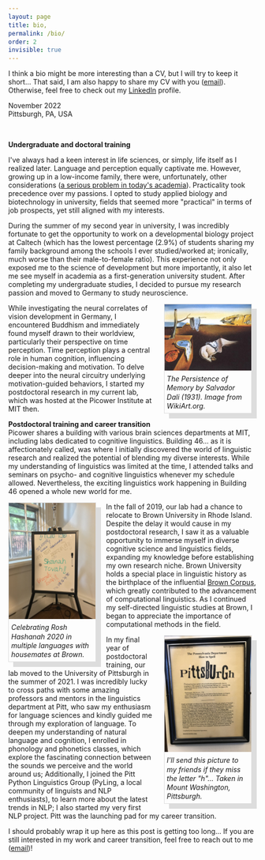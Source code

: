 ```yaml
---
layout: page
title: bio,
permalink: /bio/
order: 2
invisible: true
---
```


<style>
    .img-box-r {
        float:right;
        margin: 0 10px 10px 20px;
        width: 35%;
        border: 1px solid #ddd;
        box-shadow: 10px 10px #DDD;
        text-decoration: none;
    }
    .img-box-l {
        float:left;
        margin: 0 20px 10px 0;
        width: 35%;
        border: 1px solid #ddd;
        box-shadow: 10px 10px #DDD;
        text-decoration: none;
    }
    .caption {
        line-height: 1.3;
        margin: 5px;

    }
    div.img-box-r > a, div.img-box-l > a {
        text-decoration: none;
    }
</style>

I think a bio might be more interesting than a CV, but I will try to keep it short... That said, I am also happy to share my CV with you (<a href="mailto:{{ site.email }}">email</a>). Otherwise, feel free to check out my [LinkedIn](https://www.linkedin.com/in/manhowong) profile.

November 2022  
Pittsburgh, PA, USA

<br>

**Undergraduate and doctoral training**  

I've always had a keen interest in life sciences, or simply, life itself as I realized later. Language and perception equally captivate me. However, growing up in a low-income family, there were, unfortunately, other considerations (<a target="_blank" href="https://www.washingtonpost.com/business/2022/07/08/dept-of-data-academia-elite/">a serious problem in today's academia</a>). Practicality took precedence over my passions. I opted to study applied biology and biotechnology in university, fields that seemed more "practical" in terms of job prospects, yet still aligned with my interests.

During the summer of my second year in university, I was incredibly fortunate to get the opportunity to work on a developmental biology project at Caltech (which has the lowest percentage (2.9%) of students sharing my family background among the schools I ever studied/worked at; ironically, much worse than their male-to-female ratio). This experience not only exposed me to the science of development but more importantly, it also let me see myself in academia as a first-generation university student. After completing my undergraduate studies, I decided to pursue my research passion and moved to Germany to study neuroscience.

<div class="img-box-r">
    <a target="_blank" href="https://www.wikiart.org/en/salvador-dali/the-persistence-of-memory-1931">
        <img src="/img/persistence_of_memory.jpg">
        <h6 class="caption">The Persistence of Memory by Salvador Dali (1931). Image from WikiArt.org.</h6>
    </a>
</div>

While investigating the neural correlates of vision development in Germany, I encountered Buddhism and immediately found myself drawn to their worldview, particularly their perspective on time perception. Time perception plays a central role in human cognition, influencing decision-making and motivation. To delve deeper into the neural circuitry underlying motivation-guided behaviors, I started my postdoctoral research in my current lab, which was hosted at the Picower Institute at MIT then.

**Postdoctoral training and career transition**  
Picower shares a building with various brain sciences departments at MIT, including labs dedicated to cognitive linguistics. Building 46... as it is affectionately called, was where I initially discovered the world of linguistic research and realized the potential of blending my diverse interests. While my understanding of linguistics was limited at the time, I attended talks and seminars on psycho- and cognitive linguistics whenever my schedule allowed. Nevertheless, the exciting linguistics work happening in Building 46 opened a whole new world for me.

<div class="img-box-l">
    <a target="_blank" href="/img/rosh_hashanah.jpg">
        <img src="/img/rosh_hashanah.jpg">
        <h6 class="caption">Celebrating Rosh Hashanah 2020 in multiple languages with housemates at Brown.</h6>
    </a>
</div>

In the fall of 2019, our lab had a chance to relocate to Brown University in Rhode Island. Despite the delay it would cause in my postdoctoral research, I saw it as a valuable opportunity to immerse myself in diverse cognitive science and linguistics fields, expanding my knowledge before establishing my own research niche. Brown University holds a special place in linguistic history as the birthplace of the influential [Brown Corpus](https://en.wikipedia.org/wiki/Brown_Corpus), which greatly contributed to the advancement of computational linguistics. As I continued my self-directed linguistic studies at Brown, I began to appreciate the importance of computational methods in the field.

<div class="img-box-r">
    <a target="_blank" href="/img/pittsburgh.jpg">
        <img src="/img/pittsburgh.jpg">
        <h6 class="caption">I'll send this picture to my friends if they miss the letter "h"... Taken in Mount Washington, Pittsburgh.</h6>
    </a>
</div>

In my final year of postdoctoral training, our lab moved to the University of Pittsburgh in the summer of 2021. I was incredibly lucky to cross paths with some amazing professors and mentors in the linguistics department at Pitt, who saw my enthusiasm for language sciences and kindly guided me through my exploration of language. To deepen my understanding of natural language and cognition, I enrolled in phonology and phonetics classes, which explore the fascinating connection between the sounds we perceive and the world around us; Additionally, I joined the Pitt Python Linguistics Group (PyLing, a local community of linguists and NLP enthusiasts), to learn more about the latest trends in NLP; I also started my very first NLP project. Pitt was the launching pad for my career transition.

I should probably wrap it up here as this post is getting too long... If you are still interested in my work and career transition, feel free to reach out to me (<a href="mailto:{{ site.email }}">email</a>)!
